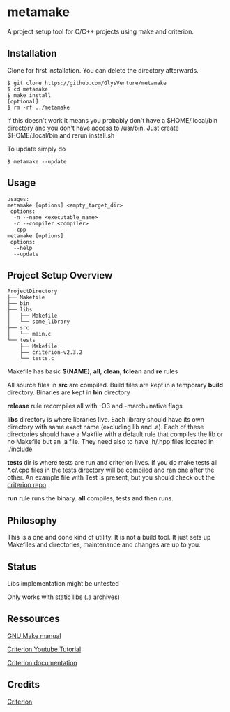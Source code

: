 # metamake

A project setup tool for C/C++ projects using make and criterion.

## Installation

Clone for first installation. You can delete the directory afterwards.

    $ git clone https://github.com/GlysVenture/metamake
    $ cd metamake
    $ make install
    [optional]
    $ rm -rf ../metamake
    
if this doesn't work it means you probably don't have a $HOME/.local/bin directory and you don't have access to /usr/bin.
Just create $HOME/.local/bin and rerun install.sh
    
To update simply do

    $ metamake --update
    
## Usage

```
usages:
metamake [options] <empty_target_dir>
 options:
  -n --name <executable_name>
  -c --compiler <compiler>
  -cpp
metamake [options]
 options:
  --help
  --update
```

## Project Setup Overview
    
    ProjectDirectory
    ├── Makefile
    ├── bin
    ├── libs
    │   ├── Makefile
    │   └── some_library    
    ├── src
    │   └── main.c
    └── tests
        ├── Makefile
        ├── criterion-v2.3.2
        └── tests.c


Makefile has basic **$(NAME)**, **all**, **clean**, **fclean** and **re** rules

All source files in **src** are compiled. Build files are kept in a temporary **build** directory.
Binaries are kept in **bin** directory

**release** rule recompiles all with -O3 and -march=native flags

**libs** directory is where libraries live. Each library should have its own directory with same exact name (excluding lib and .a).
Each of these directories should have a Makfile with a default rule that compiles the lib or no Makefile but an .a file.
They need also to have .h/.hpp files located in ./include

**tests** dir is where tests are run and criterion lives.
If you do make tests all \*.c/.cpp files in the tests directory will be compiled and ran one after the other.
An example file with Test is present, but you should check out the [criterion repo](https://github.com/Snaipe/Criterion).

**run** rule runs the binary. **all** compiles, tests and then runs.

## Philosophy

This is a one and done kind of utility. It is not a build tool. It just sets up Makefiles and directories, maintenance and changes are up to you.

## Status

Libs implementation might be untested

Only works with static libs (.a archives)

## Ressources

[GNU Make manual](https://www.gnu.org/software/make/manual/make.html)

[Criterion Youtube Tutorial](https://youtu.be/JarMkGWTF8Y)

[Criterion documentation](https://criterion.readthedocs.io/en/master/)

## Credits

[Criterion](https://github.com/Snaipe/Criterion)
